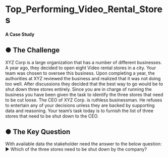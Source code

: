 # Top_Performing_Video_Rental_Stores
#### A Case Study

## ● **The Challenge**
XYZ Corp is a large organization that has a number of different businesses. A year ago, they decided to open eight Video rental stores in a city. Your team was chosen to oversee this business. Upon completing a year, the authorities at XYZ reviewed the business and realized that it was not doing too well. After discussions they decided that the best way to go would be to shut down three stores entirely. Since you are in charge of running the business you have been given the task to identify the three stores that need to be cut loose. The CEO of XYZ Corp. is ruthless businessman. He refuses to entertain any of your decisions unless they are backed by supporting data and reasoning. Your team’s task today is to furnish the list of three stores that need to be shut down to the CEO.
## ● **The Key Question**
With available data the stakeholder need the answer to the below question: 
▶ Which of the three stores need to be shut down by the company? 
